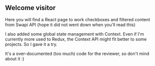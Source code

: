 ## Welcome visitor

Here you will find a React page to work checkboxes and filtered content from Swapi API (hope it did not went down when you'll read this)

I also added some global state management with Context. Even if I'm currently more used to Redux, the Context API might fit better to some projects. So I gave it a try.

It's a over-documented (too much) code for the reviewer, so don't mind about it :)
